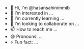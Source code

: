 - 👋 Hi, I’m @hasansahinimmib
- 👀 I’m interested in ...
- 🌱 I’m currently learning ...
- 💞️ I’m looking to collaborate on ...
- 📫 How to reach me ...
- 😄 Pronouns: ...
- ⚡ Fun fact: ...

<!---
hasansahinimmib/hasansahinimmib is a ✨ special ✨ repository because its `README.md` (this file) appears on your GitHub profile.
You can click the Preview link to take a look at your changes.
--->
